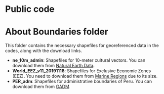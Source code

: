 # Public code

# About Boundaries folder

This folder contains the necessary shapefiles for georeferenced data in the codes, along with the download links. 

- **ne_10m_admin**: Shapefiles for 10-meter cultural vectors. You can download them from [Natural Earth Data](https://www.naturalearthdata.com/downloads/10m-cultural-vectors/).  
- **World_EEZ_v11_20191118**: Shapefiles for Exclusive Economic Zones (EEZ). You need to download them from [Marine Regions](https://www.marineregions.org/downloads.php) due to its size.  
- **PER_adm**: Shapefiles for administrative boundaries of Peru. You can download them from [GADM](https://gadm.org/download_country.html).  
